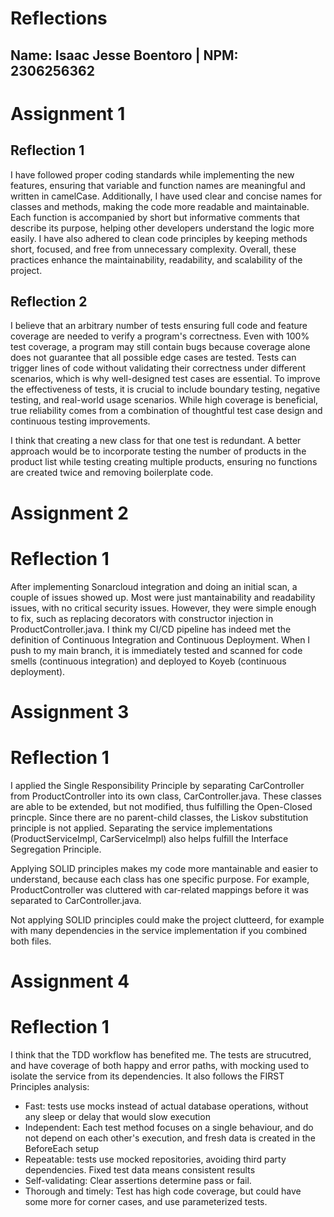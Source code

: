 # Reflections
## Name: Isaac Jesse Boentoro | NPM: 2306256362

# Assignment 1

## Reflection 1
I have followed proper coding standards while implementing the new features, ensuring that variable and function names are meaningful and written in camelCase. Additionally, I have used clear and concise names for classes and methods, making the code more readable and maintainable. Each function is accompanied by short but informative comments that describe its purpose, helping other developers understand the logic more easily. I have also adhered to clean code principles by keeping methods short, focused, and free from unnecessary complexity. Overall, these practices enhance the maintainability, readability, and scalability of the project.

## Reflection 2
I believe that an arbitrary number of tests ensuring full code and feature coverage are needed to verify a program's correctness. Even with 100% test coverage, a program may still contain bugs because coverage alone does not guarantee that all possible edge cases are tested. Tests can trigger lines of code without validating their correctness under different scenarios, which is why well-designed test cases are essential. To improve the effectiveness of tests, it is crucial to include boundary testing, negative testing, and real-world usage scenarios. While high coverage is beneficial, true reliability comes from a combination of thoughtful test case design and continuous testing improvements.

I think that creating a new class for that one test is redundant. A better approach would be to incorporate testing the number of products in the product list while testing creating multiple products, ensuring no functions are created twice and removing boilerplate code. 

# Assignment 2
 
# Reflection 1
After implementing Sonarcloud integration and doing an initial scan, a couple of issues showed up. Most were just mantainability and readability issues, with no critical security issues. However, they were simple enough to fix, such as replacing decorators with constructor injection in ProductController.java. I think my CI/CD pipeline has indeed met the definition of Continuous Integration and Continuous Deployment. When I push to my main branch, it is immediately tested and scanned for code smells (continuous integration) and deployed to Koyeb (continuous deployment).

# Assignment 3

# Reflection 1
I applied the Single Responsibility Principle by separating CarController from ProductController into its own class, CarController.java. These classes are able to be extended, but not modified, thus fulfilling the Open-Closed princple. Since there are no parent-child classes, the Liskov substitution principle is not applied. Separating the service implementations (ProductServiceImpl, CarServiceImpl) also helps fulfill the Interface Segregation Principle. 

Applying SOLID principles makes my code more mantainable and easier to understand, because each class has one specific purpose. For example, ProductController was cluttered with car-related mappings before it was separated to CarController.java. 

Not applying SOLID principles could make the project clutteerd, for example with many dependencies in the service implementation if you combined both files. 

# Assignment 4

# Reflection 1
I think that the TDD workflow has benefited me. The tests are strucutred, and have coverage of both happy and error paths, with mocking used to isolate the service from its dependencies. It also follows the FIRST Principles analysis:

 - Fast: tests use mocks instead of actual database operations, without any sleep or delay that would slow execution
 - Independent: Each test method focuses on a single behaviour, and do not depend on each other's execution, and fresh data is created in the BeforeEach setup
 - Repeatable: tests use mocked repositories, avoiding third party dependencies. Fixed test data means consistent results
 - Self-validating: Clear assertions determine pass or fail. 
 - Thorough and timely: Test has high code coverage, but could have some more for corner cases, and use parameterized tests. 